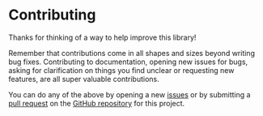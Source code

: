 # Contributing

Thanks for thinking of a way to help improve this library!

Remember that contributions come in all shapes and sizes beyond writing bug fixes. Contributing to documentation, opening new issues for bugs, asking for clarification on things you find unclear or requesting new features, are
all super valuable contributions.

You can do any of the above by opening a new [issues](https://github.com/pymmcore-plus/pymmcore-widgets/issues) or by submitting a [pull request](https://github.com/pymmcore-plus/pymmcore-widgets/pulls) on the [GitHub repository](https://github.com/pymmcore-plus/pymmcore-widgets) for this project.
